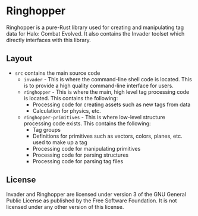 # Ringhopper

Ringhopper is a pure-Rust library used for creating and manipulating tag data for Halo: Combat Evolved. It also contains
the Invader toolset which directly interfaces with this library.

## Layout

- `src` contains the main source code
    - `invader` - This is where the command-line shell code is located. This is to provide a high quality command-line
    interface for users.
    - `ringhopper` - This is where the main, high level tag processing code is located. This contains the following:
        - Processing code for creating assets such as new tags from data
        - Calculation for physics, etc.
    - `ringhopper-primitives` - This is where low-level structure processing code exists. This contains the following:
        - Tag groups
        - Definitions for primitives such as vectors, colors, planes, etc. used to make up a tag
        - Processing code for manipulating primitives
        - Processing code for parsing structures
        - Processing code for parsing tag files

## License

Invader and Ringhopper are licensed under version 3 of the GNU General Public License as published by the Free Software
Foundation. It is not licensed under any other version of this license.

